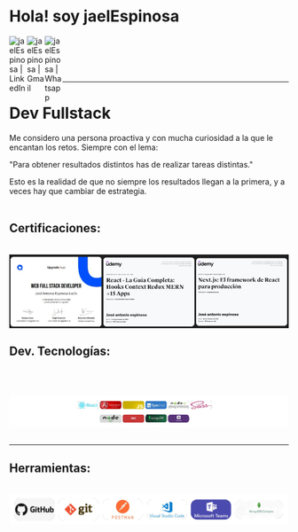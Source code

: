 # Hola! soy jaelEspinosa

[<img align='left' alt=' jaelEspinosa | LinkedIn' width='32px' src='https://cdn.icon-icons.com/icons2/31/PNG/256/sociallinkedin_member_2751.png' />][linkedin]
[<img align='left' alt=' jaelEspinosa | Gmail' width='32px' src='https://cdn.icon-icons.com/icons2/1381/PNG/512/gmail_93551.png' />][Gmail]
[<img align='left' alt=' jaelEspinosa | Whatsapp' width='32px' src='https://cdn.icon-icons.com/icons2/41/PNG/128/whatsappmessage_conversation_whatsap_7149.png' />][whatsapp]

<br/>
<br/>
<br/>
<br/>
<hr/>

# Dev Fullstack

 Me considero una persona proactiva y con mucha curiosidad a la que le encantan los retos. Siempre con el lema: 
 
 "Para obtener resultados distintos has de realizar tareas distintas."

Esto es la realidad de que no siempre los resultados llegan a la primera,  y a veces hay que cambiar de estrategia.
<br/>
<br/>

## Certificaciones:
<br/>
<div style="display:flex; flex-direction: row; justify-content:flex-start; align-items:center; gap: 5px">
<img alt='Upgrade' src='./img/certificaciones.jpg'  />

</div>

## Dev. Tecnologías:
<br/>

<br/>
<br/>
<div style="display:flex; flex-direction: row; justify-content:center; align-items:center; gap: 5px">
<img alt='ReactJS' src='./img/tecnologias2.png'  />
</div>



<br/>
<hr/>

## Herramientas:

<br/>
<div style="display:flex; flex-direction: row; justify-content:center; align-items:center; gap: 5px">
<img alt='github' src='./img/herramientas_sin_fondo.png'  />

</div>
<br/>
<br/>





[linkedin]:https://www.linkedin.com/in/jose-antonio-espinosa-lucia/
[Gmail]: mailto:jaelespinosa@gmail.com
[whatsapp]: https://wa.me/34659795230


